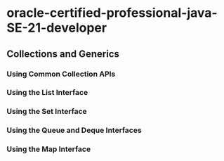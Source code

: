 # oracle-certified-professional-java-SE-21-developer

## Collections and Generics
### Using Common Collection APIs
### Using the List Interface
### Using the Set Interface
### Using the Queue and Deque Interfaces
### Using the Map Interface
